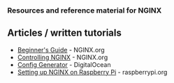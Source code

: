### Resources and reference material for NGINX

## Articles / written tutorials

- [Beginner's Guide](http://nginx.org/en/docs/beginners_guide.html) - NGINX.org
- [Controlling NGINX](http://nginx.org/en/docs/control.html) - NGINX.org
- [Config Generator](https://www.digitalocean.com/community/tools/nginx) - DigitalOcean
- [Setting up NGINX on Raspberry Pi](https://www.raspberrypi.org/documentation/remote-access/web-server/nginx.md) - raspberrypi.org
